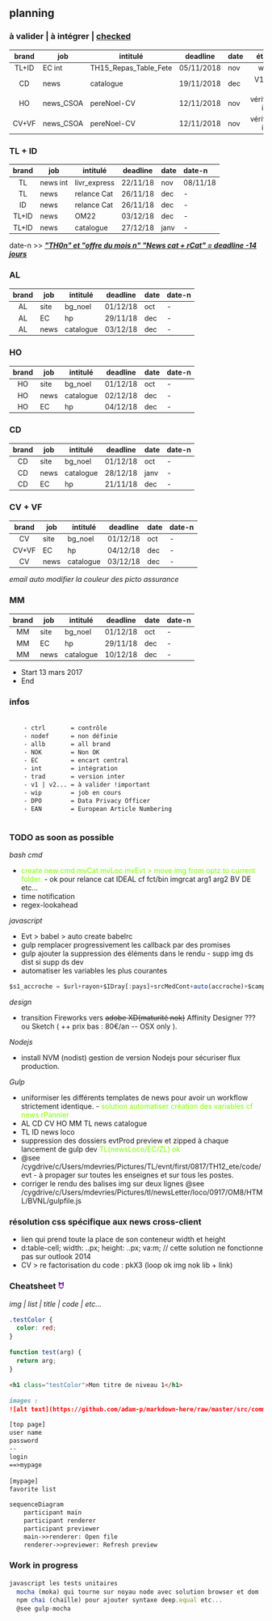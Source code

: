 ## planning 

### à valider | à intégrer | [checked](dl2018done.md)

| brand | job       | intitulé              | deadline   | date | état      |
| :---: | ----      | ------------          | ---------- | ---- | ---:      |
| TL+ID | EC int    | TH15_Repas_Table_Fete | 05/11/2018 | nov  | wip       |
| CD    | news      | catalogue             | 19/11/2018 | dec  | V1…2      |
| HO    | news_CSOA | pereNoel-CV           | 12/11/2018 | nov  | vérif-int |
| CV+VF | news_CSOA | pereNoel-CV           | 12/11/2018 | nov  | vérif-int |

### TL + ID

| brand | job      | intitulé              | deadline   | date | date-n   |
| :---: | -------  | ---------------       | ---------- | ---- | :------- |
| TL    | news int | livr_express          | 22/11/18   | nov  | 08/11/18 |
| TL    | news     | relance Cat           | 26/11/18   | dec  | -        |
| ID    | news     | relance Cat           | 26/11/18   | dec  | -        |
| TL+ID | news     | OM22                  | 03/12/18   | dec  | -        |
| TL+ID | news     | catalogue             | 27/12/18   | janv | -        |

date-n >> [ **_"TH0n" et "offre du mois n" "News cat + rCat" = deadline -14 jours_** ](./fctRm14Days.html)

### AL

| brand | job       | intitulé    | deadline | date | date-n |
| :---: | ----      | ---------   | -------- | ---- | ----   |
| AL    | site      | bg_noel     | 01/12/18 | oct  | -      |
| AL    | EC        | hp          | 29/11/18 | dec  | -      |
| AL    | news      | catalogue   | 03/12/18 | dec  | -      |

### HO

| brand | job       | intitulé    | deadline | date | date-n |
| :---: | ----      | ---------   | -------- | ---- | ----   |
| HO    | site      | bg_noel     | 01/12/18 | oct  | -      |
| HO    | news      | catalogue   | 02/12/18 | dec  | -      |
| HO    | EC        | hp          | 04/12/18 | dec  | -      |

### CD

| brand | job  | intitulé  | deadline | date | date-n |
| :---: | ---- | --------- | -------- | ---- | ----   |
| CD    | site | bg_noel   | 01/12/18 | oct  | -      |
| CD    | news | catalogue | 28/12/18 | janv | -      |
| CD    | EC   | hp        | 21/11/18 | dec  | -      |

### CV + VF

| brand | job       | intitulé    | deadline | date | date-n |
| :---: | ----      | ---------   | -------- | ---- | ----   |
| CV    | site      | bg_noel     | 01/12/18 | oct  | -      |
| CV+VF | EC        | hp          | 04/12/18 | dec  | -      |
| CV    | news      | catalogue   | 03/12/18 | dec  | -      |

_email auto modifier la couleur des picto assurance_

### MM

| brand | job  | intitulé  | deadline | date | date-n |
| :---: | ---- | --------  | -------- | ---- | ----   |
| MM    | site | bg_noel   | 01/12/18 | oct  | -      |
| MM    | EC   | hp        | 29/11/18 | dec  | -      |
| MM    | news | catalogue | 10/12/18 | dec  | -      |

* Start 13 mars 2017
* End

### infos

<pre>
	<code>
	- ctrl       = contrôle
	- nodef      = non définie
	- allb       = all brand
	- NOK        = Non OK
	- EC         = encart central
	- int        = intégration
	- trad       = version inter
	- v1 | v2... = à valider !important
	- wip        = job en cours
	- DPO        = Data Privacy Officer
	- EAN        = European Article Numbering
	</code>
</pre>

### TODO as soon as possible

_bash cmd_

<!-- - fct create $date_cov_folder <span style="color: chartreuse;">OK > @see covcv C:\cygwin64\bin\</span> -->

* <span style="color: chartreuse;">create new cmd mvCat mvLoc mvEvt > move img from optz to current folder.</span> - ok pour relance cat IDEAL cf fct/bin imgrcat arg1 arg2 BV DE etc...
* time notification
* regex-lookahead

_javascript_

* Evt > babel > auto create babelrc
* gulp remplacer progressivement les callback par des promises
* gulp ajouter la suppression des éléments dans le rendu - supp img ds dist si supp ds dev
* automatiser les variables les plus courantes

```javascript
$s1_accroche = $url+rayon+$IDray[:pays]+srcMedCont+auto(accroche)+$campaign
```

_design_

* transition Fireworks vers <s>adobe XD(maturité nok)</s> Affinity Designer ??? ou Sketch ( ++ prix bas : 80€/an -- OSX only ).

_Nodejs_

* install NVM (nodist) gestion de version Nodejs pour sécuriser flux production.

_Gulp_

* uniformiser les différents templates de news pour avoir un workflow strictement identique. - <span style="color: chartreuse;">solution automatiser création des variables cf news rPannier</span>
* AL CD CV HO MM TL news catalogue
* TL ID news loco
* suppression des dossiers evtProd preview et zipped à chaque lancement de gulp dev <span style="color: chartreuse;">TL(newsLoco/EC/ZL) ok</span>
* @see /cygdrive/c/Users/mdevries/Pictures/TL/evnt/first/0817/TH12_ete/code/evt - à propager sur toutes les enseignes et sur tous les postes.
* corriger le rendu des balises img sur deux lignes @see /cygdrive/c/Users/mdevries/Pictures/tl/newsLetter/loco/0917/OM8/HTML/BVNL/gulpfile.js

### résolution css spécifique aux news cross-client

* lien qui prend toute la place de son conteneur width et height
* d:table-cell; width: ..px; height: ..px; va:m; // cette solution ne fonctionne pas sur outlook 2014
* CV > re factorisation du code : pkX3 (loop ok img nok lib + link)

### Cheatsheet ![alt text](https://github.com/adam-p/markdown-here/raw/master/src/common/images/icon14.png "Logo Title Text 1")

_img | list | title | code | etc..._

```css
.testColor {
  color: red;
}
```

```javascript
function test(arg) {
  return arg;
}
```

```html
<h1 class="testColor">Mon titre de niveau 1</h1>
```

```markdown
images :
![alt text](https://github.com/adam-p/markdown-here/raw/master/src/common/images/icon14.png "Logo Title Text 1")
```

```uiflow
[top page]
user name
password
--
login
==>mypage

[mypage]
favorite list
```

```mermaid
sequenceDiagram
    participant main
    participant renderer
    participant previewer
    main->>renderer: Open file
    renderer->>previewer: Refresh preview
```

### Work in progress

``` javascript
javascript les tests unitaires
  mocha (moka) qui tourne sur noyau node avec solution browser et dom
  npm chai (chaïlle) pour ajouter syntaxe deep.equal etc...
  @see gulp-mocha
```
